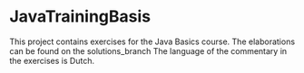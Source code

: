 # JavaTrainingBasis
This project contains exercises for the Java Basics course. The elaborations can be found on the solutions_branch
The language of the commentary in the exercises is Dutch.
